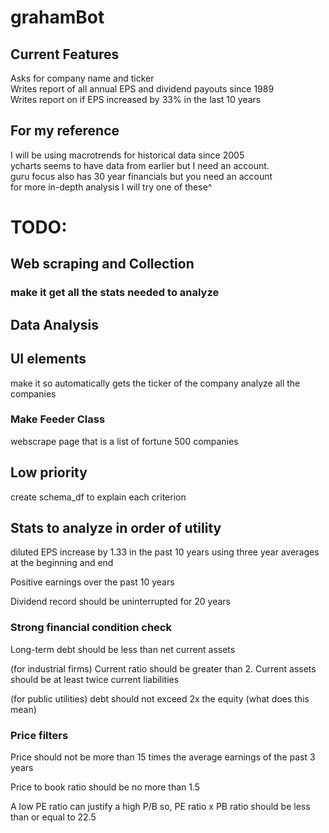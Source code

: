 # grahamBot
## Current Features
Asks for company name and ticker <br>
Writes report of all annual EPS and dividend payouts since 1989 <br>
Writes report on if EPS increased by 33% in the last 10 years <br>


## For my reference
I will be using macrotrends for historical data since 2005 <br>
ycharts seems to have data from earlier but I need an account. <br/>
guru focus also has 30 year financials but you need an account <br/>
for more in-depth analysis I will try one of these^ <br/>

# TODO: 
## Web scraping and Collection
### make it get all the stats needed to analyze
## Data Analysis
## UI elements
make it so automatically gets the ticker of the company
analyze all the companies

### Make Feeder Class
webscrape page that is a list of fortune 500 companies

## Low priority
create schema_df to explain each criterion

## Stats to analyze in order of utility
diluted EPS increase by 1.33 in the past 10 years using three year averages at the beginning and end

Positive earnings over the past 10 years

Dividend record should be uninterrupted for 20 years
### Strong financial condition check
Long-term debt should be less than net current assets

(for industrial firms) Current ratio should be greater than 2. Current assets should be at least twice current liabilities

(for public utilities) debt should not exceed 2x the equity (what does this mean)
### Price filters
Price should not be more than 15 times the average earnings of the past 3 years 

Price to book ratio should be no more than 1.5

A low PE ratio can justify a high P/B so, PE ratio x PB ratio should be less than or equal to 22.5
